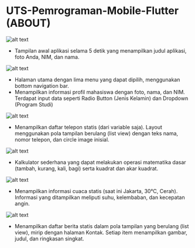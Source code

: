 # UTS-Pemrograman-Mobile-Flutter (ABOUT)

![alt text](https://github.com/MRNaufal21/UTS-Pemrograman-Mobile-Flutter/blob/main/assets/splashscreen.png?raw=true)

- Tampilan awal aplikasi selama 5 detik yang menampilkan judul aplikasi, foto Anda, NIM, dan nama.

![alt text](https://github.com/MRNaufal21/UTS-Pemrograman-Mobile-Flutter/blob/main/assets/biodata.png?raw=true)

- Halaman utama dengan lima menu yang dapat dipilih, menggunakan bottom navigation bar.
- Menampilkan informasi profil mahasiswa dengan foto, nama, dan NIM. Terdapat input data seperti Radio Button (Jenis Kelamin) dan Dropdown (Program Studi)

![alt text](https://github.com/MRNaufal21/UTS-Pemrograman-Mobile-Flutter/blob/main/assets/kontak.png?raw=true)

- Menampilkan daftar telepon statis (dari variable saja). Layout menggunakan pola tampilan berulang (list view) dengan teks nama, nomor telepon, dan circle image inisial.

![alt text](https://github.com/MRNaufal21/UTS-Pemrograman-Mobile-Flutter/blob/main/assets/kalkulator.png?raw=true)

- Kalkulator sederhana yang dapat melakukan operasi matematika dasar (tambah, kurang, kali, bagi) serta kuadrat dan akar kuadrat.

![alt text](https://github.com/MRNaufal21/UTS-Pemrograman-Mobile-Flutter/blob/main/assets/cuaca.png?raw=true)

- Menampilkan informasi cuaca statis (saat ini Jakarta, 30°C, Cerah). Informasi yang ditampilkan meliputi suhu, kelembaban, dan kecepatan angin.

![alt text](https://github.com/MRNaufal21/UTS-Pemrograman-Mobile-Flutter/blob/main/assets/berita.png?raw=true)

- Menampilkan daftar berita statis dalam pola tampilan yang berulang (list view), mirip dengan halaman Kontak. Setiap item menampilkan gambar, judul, dan ringkasan singkat.








